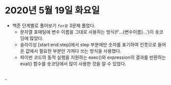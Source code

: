 # 2020년 5월 19일 화요일 
- 백준 단계별로 풀어보기 `for문` 3문제 풀었다.
	- 문자열 포매팅에 변수 이름을 그대로 사용하는 방식(f'...{변수이름}...')이 숏코딩에 많았다. 
	- 슬라이싱 \[start:end\:step]에서 step 부분에만 숫자를 표기하여 인풋으로 들어온 값에서 필요한 부분만 가져다 쓰는 방식을 사용했다. 
	- 파이썬 코드의 동적 실행을 지원하는 exec()와 expression의 결과를 반환하는 eval() 함수를 숏코딩에서 많이 사용한 것을 알 수 있었다. 
<br>
- 
